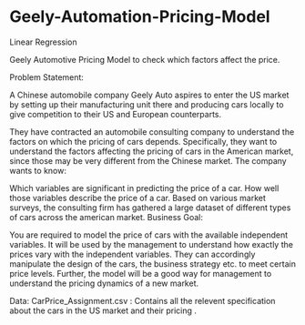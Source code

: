 # Geely-Automation-Pricing-Model
Linear Regression

Geely Automotive Pricing Model to check which factors affect the price.


Problem Statement:

A Chinese automobile company Geely Auto aspires to enter the US market by setting up their manufacturing unit there and producing cars locally to give competition to their US and European counterparts.

They have contracted an automobile consulting company to understand the factors on which the pricing of cars depends. Specifically, they want to understand the factors affecting the pricing of cars in the American market, since those may be very different from the Chinese market. The company wants to know:

Which variables are significant in predicting the price of a car.
How well those variables describe the price of a car. Based on various market surveys, the consulting firm has gathered a large dataset of different types of cars across the american market.
Business Goal:

You are required to model the price of cars with the available independent variables. It will be used by the management to understand how exactly the prices vary with the independent variables. They can accordingly manipulate the design of the cars, the business strategy etc. to meet certain price levels. Further, the model will be a good way for management to understand the pricing dynamics of a new market.

Data: CarPrice_Assignment.csv : Contains all the relevent specification about the cars in the US market and their pricing .
